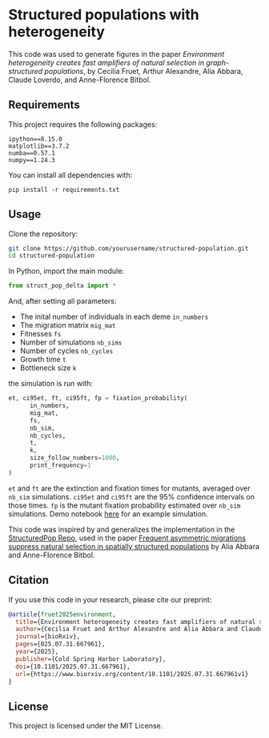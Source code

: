 # Structured populations with heterogeneity
This code was used to generate figures in the paper _Environment heterogeneity creates fast amplifiers of natural selection in graph-structured populations_, by Cecilia Fruet, Arthur Alexandre, Alia Abbara, Claude Loverdo, and Anne-Florence Bitbol.

## Requirements

This project requires the following packages:

```
ipython==8.15.0
matplotlib==3.7.2
numba==0.57.1
numpy==1.24.3
```

You can install all dependencies with:
```
pip install -r requirements.txt
```

## Usage
Clone the repository:
```bash
git clone https://github.com/yourusername/structured-population.git
cd structured-population
```

In Python, import the main module:
```python
from struct_pop_delta import *
```

And, after setting all parameters: 
- The inital number of individuals in each deme `in_numbers`
- The migration matrix `mig_mat`
- Fitnesses `fs`
- Number of simulations `nb_sims`
- Number of cycles `nb_cycles`
- Growth time `t`
- Bottleneck size `k`

the simulation is run with:
```python
et, ci95et, ft, ci95ft, fp = fixation_probability(
      in_numbers,
      mig_mat,
      fs,
      nb_sim,
      nb_cycles,
      t,
      k,
      size_follow_numbers=1000,
      print_frequency=1
)
```

`et` and `ft` are the extinction and fixation times for mutants, averaged over `nb_sim` simulations. `ci95et` and `ci95ft` are the 95% confidence intervals on those times.
`fp` is the mutant fixation probability estimated over `nb_sim` simulations. Demo notebook [here](Example_simulation.ipynb) for an example simulation.

This code was inspired by and generalizes the implementation in the [StructuredPop Repo](https://github.com/Bitbol-Lab/Structured_pop), used in the paper [Frequent asymmetric migrations suppress natural selection in spatially structured populations](https://academic.oup.com/pnasnexus/article/2/11/pgad392/7420192) by Alia Abbara and Anne-Florence Bitbol.

## Citation
If you use this code in your research, please cite our preprint:
```bibtex
@article{fruet2025environment,
  title={Environment heterogeneity creates fast amplifiers of natural selection in graph-structured populations},
  author={Cecilia Fruet and Arthur Alexandre and Alia Abbara and Claude Loverdo and Anne-Florence Bitbol},
  journal={bioRxiv},
  pages={025.07.31.667961},
  year={2025},
  publisher={Cold Spring Harbor Laboratory},
  doi={10.1101/2025.07.31.667961},
  url={https://www.biorxiv.org/content/10.1101/2025.07.31.667961v1}
}
```

## License

This project is licensed under the MIT License.

